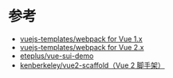 # 参考

* [vuejs-templates/webpack for Vue 1.x](https://github.com/vuejs-templates/webpack/tree/1.0)
* [vuejs-templates/webpack for Vue 2.x](https://github.com/vuejs-templates/webpack)
* [eteplus/vue-sui-demo](https://github.com/eteplus/vue-sui-demo)
* [kenberkeley/vue2-scaffold（Vue 2 脚手架）](https://github.com/kenberkeley/vue2-scaffold)